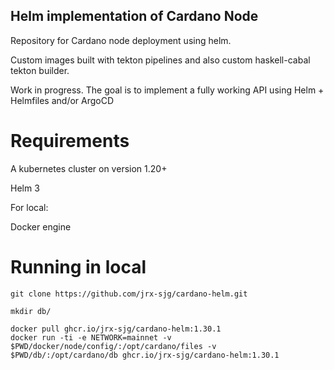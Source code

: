 ## Helm implementation of Cardano Node
Repository for Cardano node deployment using helm.

Custom images built with tekton pipelines and also custom haskell-cabal tekton builder. 

Work in progress. The goal is to implement a fully working API using Helm + Helmfiles and/or ArgoCD

# Requirements

A kubernetes cluster on version 1.20+

Helm 3

For local:

Docker engine

# Running in local

```
git clone https://github.com/jrx-sjg/cardano-helm.git

mkdir db/

docker pull ghcr.io/jrx-sjg/cardano-helm:1.30.1 
docker run -ti -e NETWORK=mainnet -v $PWD/docker/node/config/:/opt/cardano/files -v $PWD/db/:/opt/cardano/db ghcr.io/jrx-sjg/cardano-helm:1.30.1 
```
